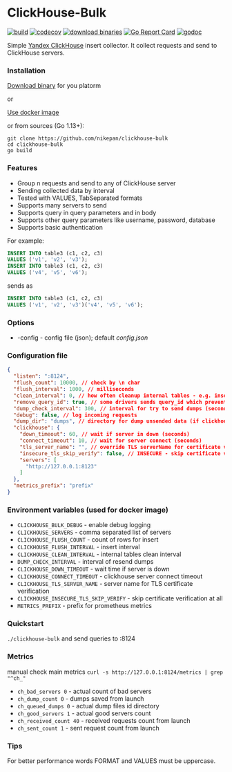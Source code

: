 # ClickHouse-Bulk

[![build](https://github.com/nikepan/clickhouse-bulk/actions/workflows/test.yml/badge.svg)](https://github.com/nikepan/clickhouse-bulk/actions/workflows/test.yml)
[![codecov](https://codecov.io/gh/nikepan/clickhouse-bulk/branch/master/graph/badge.svg)](https://codecov.io/gh/nikepan/clickhouse-bulk)
[![download binaries](https://img.shields.io/badge/binaries-download-blue.svg)](https://github.com/nikepan/clickhouse-bulk/releases)
[![Go Report Card](https://goreportcard.com/badge/github.com/nikepan/clickhouse-bulk)](https://goreportcard.com/report/github.com/nikepan/clickhouse-bulk)
[![godoc](http://img.shields.io/badge/godoc-reference-blue.svg?style=flat)](https://godoc.org/github.com/nikepan/clickhouse-bulk)

Simple [Yandex ClickHouse](https://clickhouse.yandex/) insert collector. It collect requests and send to ClickHouse
servers.

### Installation

[Download binary](https://github.com/nikepan/clickhouse-bulk/releases) for you platorm

or

[Use docker image](https://hub.docker.com/r/nikepan/clickhouse-bulk/)

or from sources (Go 1.13+):

```text
git clone https://github.com/nikepan/clickhouse-bulk
cd clickhouse-bulk
go build
```

### Features

- Group n requests and send to any of ClickHouse server
- Sending collected data by interval
- Tested with VALUES, TabSeparated formats
- Supports many servers to send
- Supports query in query parameters and in body
- Supports other query parameters like username, password, database
- Supports basic authentication

For example:

```sql
INSERT INTO table3 (c1, c2, c3)
VALUES ('v1', 'v2', 'v3');
INSERT INTO table3 (c1, c2, c3)
VALUES ('v4', 'v5', 'v6');
```

sends as

```sql
INSERT INTO table3 (c1, c2, c3)
VALUES ('v1', 'v2', 'v3')('v4', 'v5', 'v6');
```

### Options

- -config - config file (json); default _config.json_

### Configuration file

```json
{
  "listen": ":8124",
  "flush_count": 10000, // check by \n char
  "flush_interval": 1000, // milliseconds
  "clean_interval": 0, // how often cleanup internal tables - e.g. inserts to different temporary tables, or as workaround for query_id etc. milliseconds
  "remove_query_id": true, // some drivers sends query_id which prevents inserts to be batched
  "dump_check_interval": 300, // interval for try to send dumps (seconds); -1 to disable
  "debug": false, // log incoming requests
  "dump_dir": "dumps", // directory for dump unsended data (if clickhouse errors)
  "clickhouse": {
    "down_timeout": 60, // wait if server in down (seconds)
    "connect_timeout": 10, // wait for server connect (seconds)
    "tls_server_name": "", // override TLS serverName for certificate verification (e.g. in cases you share same "cluster" certificate across multiple nodes)
    "insecure_tls_skip_verify": false, // INSECURE - skip certificate verification at all
    "servers": [
      "http://127.0.0.1:8123"
    ]
  },
  "metrics_prefix": "prefix"
}
```

### Environment variables (used for docker image)

* `CLICKHOUSE_BULK_DEBUG` - enable debug logging
* `CLICKHOUSE_SERVERS` - comma separated list of servers
* `CLICKHOUSE_FLUSH_COUNT` - count of rows for insert
* `CLICKHOUSE_FLUSH_INTERVAL` - insert interval
* `CLICKHOUSE_CLEAN_INTERVAL` - internal tables clean interval
* `DUMP_CHECK_INTERVAL` - interval of resend dumps
* `CLICKHOUSE_DOWN_TIMEOUT` - wait time if server is down
* `CLICKHOUSE_CONNECT_TIMEOUT` - clickhouse server connect timeout
* `CLICKHOUSE_TLS_SERVER_NAME` - server name for TLS certificate verification
* `CLICKHOUSE_INSECURE_TLS_SKIP_VERIFY` - skip certificate verification at all
* `METRICS_PREFIX` - prefix for prometheus metrics

### Quickstart

`./clickhouse-bulk`
and send queries to :8124

### Metrics

manual check main metrics
`curl -s http://127.0.0.1:8124/metrics | grep "^ch_"`

* `ch_bad_servers 0` - actual count of bad servers
* `ch_dump_count 0` - dumps saved from launch
* `ch_queued_dumps 0` - actual dump files id directory
* `ch_good_servers 1` - actual good servers count
* `ch_received_count 40` - received requests count from launch
* `ch_sent_count 1` - sent request count from launch

### Tips

For better performance words FORMAT and VALUES must be uppercase.
